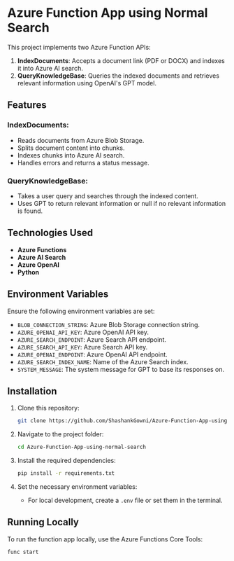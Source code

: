# Azure Function App using Normal Search

This project implements two Azure Function APIs:

1. **IndexDocuments**: Accepts a document link (PDF or DOCX) and indexes it into Azure AI search.
2. **QueryKnowledgeBase**: Queries the indexed documents and retrieves relevant information using OpenAI's GPT model.

## Features

### **IndexDocuments**:
- Reads documents from Azure Blob Storage.
- Splits document content into chunks.
- Indexes chunks into Azure AI search.
- Handles errors and returns a status message.

### **QueryKnowledgeBase**:
- Takes a user query and searches through the indexed content.
- Uses GPT to return relevant information or null if no relevant information is found.

## Technologies Used
- **Azure Functions**
- **Azure AI Search**
- **Azure OpenAI**
- **Python**

## Environment Variables
Ensure the following environment variables are set:
- `BLOB_CONNECTION_STRING`: Azure Blob Storage connection string.
- `AZURE_OPENAI_API_KEY`: Azure OpenAI API key.
- `AZURE_SEARCH_ENDPOINT`: Azure Search API endpoint.
- `AZURE_SEARCH_API_KEY`: Azure Search API key.
- `AZURE_OPENAI_ENDPOINT`: Azure OpenAI API endpoint.
- `AZURE_SEARCH_INDEX_NAME`: Name of the Azure Search index.
- `SYSTEM_MESSAGE`: The system message for GPT to base its responses on.

## Installation

1. Clone this repository:
    ```bash
    git clone https://github.com/ShashankGowni/Azure-Function-App-using-normal-search
    ```

2. Navigate to the project folder:
    ```bash
    cd Azure-Function-App-using-normal-search
    ```

3. Install the required dependencies:
    ```bash
    pip install -r requirements.txt
    ```

4. Set the necessary environment variables:
    - For local development, create a `.env` file or set them in the terminal.

## Running Locally
To run the function app locally, use the Azure Functions Core Tools:
```bash
func start
